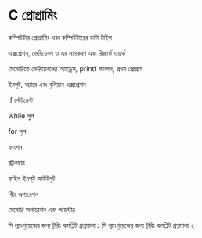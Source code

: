 # C প্রোগ্রামিং

কম্পিউটার প্রোগ্রামিং এবং কম্পিউটারের ডাটা টাইপ

এক্সপ্রেশন, ভেরিয়েবল ও এর নামকরণ এবং রিজার্ভ ওয়ার্ড  

মেমোরিতে ভেরিয়েবলের অ্যাড্রেস, printf ফাংশন, প্রথম প্রোগ্রাম

ইনপুট, অ্যারে এবং বুলিয়ান এক্সপ্রেশন

if স্টেটমেন্ট

while লুপ

for লুপ

ফাংশন

স্ট্রাকচার

ফাইল ইনপুট আউটপুট

স্ট্রিং অপারেশন

মেমোরি অপারেশন এবং পয়েন্টার

সি ল্যাংগুয়েজের জন্য টুরিং কমপ্লিট প্রশ্নমালা ১
সি ল্যাংগুয়েজের জন্য টুরিং কমপ্লিট প্রশ্নমালা ২
